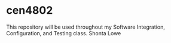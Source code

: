# cen4802
This repository will be used throughout my Software Integration, Configuration, and Testing class.
Shonta Lowe

